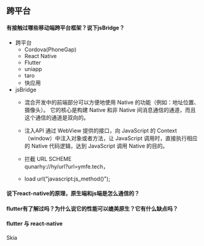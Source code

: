 ## 跨平台

#### 有接触过哪些移动端跨平台框架？说下jsBridge？
- 跨平台
    - Cordova(PhoneGap)
    - React Native
    - Flutter
    - uniapp
    - taro
    - 快应用
- jsBridge 
    - 混合开发中的前端部分可以方便地使用 Native 的功能（例如：地址位置、摄像头）。
      它的核心是构建 Native 和非 Native 间消息通信的通道，而且这个通信的通道是双向的。
    
    - 注入API
      通过 WebView 提供的接口，向 JavaScript 的 Context（window）中注入对象或者方法，让 JavaScript 调用时，直接执行相应的 Native 代码逻辑，达到 JavaScript 调用 Native 的目的。
    - 拦截 URL SCHEME  
      qunarhy://hy/url?url=ymfe.tech，<!-- protocol 是 qunarhy，host 则是 hy。 -->
    - load url("javascript:js_method()");

#### 说下react-native的原理，原生端和js端是怎么通信的？
<!-- TODO -->
#### flutter有了解过吗？为什么说它的性能可以媲美原生？它有什么缺点吗？
<!-- TODO -->
#### flutter 与 react-native
Skia
####
